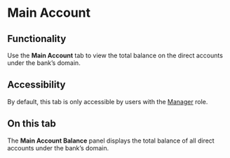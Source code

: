 # Main Account

## Functionality

Use the **Main Account** tab to view the total balance on the direct accounts under the bank’s domain.

## Accessibility

By default, this tab is only accessible by users with the [Manager](../roles.md#manager) role.

## On this tab

The **Main Account Balance** panel displays the total balance of all direct accounts under the bank’s domain.
